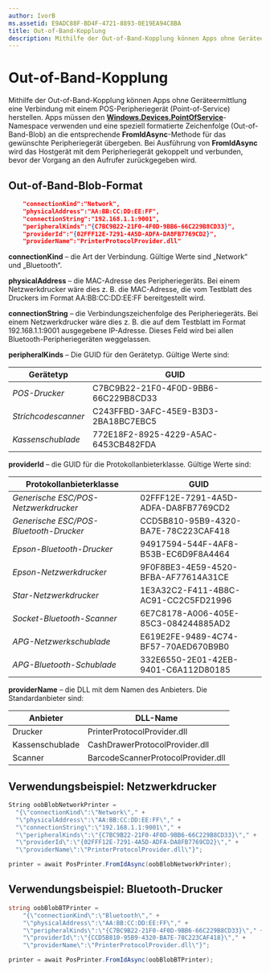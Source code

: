 ```yaml
---
author: IvorB
ms.assetid: E9ADC88F-BD4F-4721-8893-0E19EA94C8BA
title: Out-of-Band-Kopplung
description: Mithilfe der Out-of-Band-Kopplung können Apps ohne Geräteermittlung eine Verbindung mit einem POS-Peripheriegerät (Point-of-Service) herstellen.
---
```

# Out-of-Band-Kopplung

Mithilfe der Out-of-Band-Kopplung können Apps ohne Geräteermittlung eine Verbindung mit einem POS-Peripheriegerät (Point-of-Service) herstellen. Apps müssen den [**Windows.Devices.PointOfService**](https://msdn.microsoft.com/library/windows/apps/windows.devices.pointofservice.aspx)-Namespace verwenden und eine speziell formatierte Zeichenfolge (Out-of-Band-Blob) an die entsprechende **FromIdAsync**-Methode für das gewünschte Peripheriegerät übergeben. Bei Ausführung von **FromIdAsync** wird das Hostgerät mit dem Peripheriegerät gekoppelt und verbunden, bevor der Vorgang an den Aufrufer zurückgegeben wird.

## Out-of-Band-Blob-Format

```json
    "connectionKind":"Network",
    "physicalAddress":"AA:BB:CC:DD:EE:FF",
    "connectionString":"192.168.1.1:9001",
    "peripheralKinds":"{C7BC9B22-21F0-4F0D-9BB6-66C229B8CD33}",
    "providerId":"{02FFF12E-7291-4A5D-ADFA-DA8FB7769CD2}",
    "providerName":"PrinterProtocolProvider.dll"
```

**connectionKind** – die Art der Verbindung. Gültige Werte sind „Network“ und „Bluetooth“.

**physicalAddress** – die MAC-Adresse des Peripheriegeräts. Bei einem Netzwerkdrucker wäre dies z. B. die MAC-Adresse, die vom Testblatt des Druckers im Format AA:BB:CC:DD:EE:FF bereitgestellt wird.

**connectionString** – die Verbindungszeichenfolge des Peripheriegeräts. Bei einem Netzwerkdrucker wäre dies z. B. die auf dem Testblatt im Format 192.168.1.1:9001 ausgegebene IP-Adresse. Dieses Feld wird bei allen Bluetooth-Peripheriegeräten weggelassen.

**peripheralKinds** – Die GUID für den Gerätetyp. Gültige Werte sind:

| Gerätetyp | GUID |
| ---- | ---- |
| *POS-Drucker* | C7BC9B22-21F0-4F0D-9BB6-66C229B8CD33 |
| *Strichcodescanner* | C243FFBD-3AFC-45E9-B3D3-2BA18BC7EBC5 |
| *Kassenschublade* | 772E18F2-8925-4229-A5AC-6453CB482FDA |


**providerId** – die GUID für die Protokollanbieterklasse. Gültige Werte sind:

| Protokollanbieterklasse | GUID |
| ---- | ---- |
| *Generische ESC/POS-Netzwerkdrucker* | 02FFF12E-7291-4A5D-ADFA-DA8FB7769CD2 |
| *Generische ESC/POS-Bluetooth-Drucker* | CCD5B810-95B9-4320-BA7E-78C223CAF418 |
| *Epson-Bluetooth-Drucker* | 94917594-544F-4AF8-B53B-EC6D9F8A4464 |
| *Epson-Netzwerkdrucker* | 9F0F8BE3-4E59-4520-BFBA-AF77614A31CE |
| *Star-Netzwerkdrucker* | 1E3A32C2-F411-4B8C-AC91-CC2C5FD21996 |
| *Socket-Bluetooth-Scanner* | 6E7C8178-A006-405E-85C3-084244885AD2 |
| *APG-Netzwerkschublade* | E619E2FE-9489-4C74-BF57-70AED670B9B0 |
| *APG-Bluetooth-Schublade* | 332E6550-2E01-42EB-9401-C6A112D80185 |


**providerName** – die DLL mit dem Namen des Anbieters. Die Standardanbieter sind:

| Anbieter | DLL-Name |
| ---- | ---- |
| Drucker | PrinterProtocolProvider.dll |
| Kassenschublade | CashDrawerProtocolProvider.dll |
| Scanner | BarcodeScannerProtocolProvider.dll |

## Verwendungsbeispiel: Netzwerkdrucker

```csharp
String oobBlobNetworkPrinter =
  "{\"connectionKind\":\"Network\"," +
  "\"physicalAddress\":\"AA:BB:CC:DD:EE:FF\"," +
  "\"connectionString\":\"192.168.1.1:9001\"," +
  "\"peripheralKinds\":\"{C7BC9B22-21F0-4F0D-9BB6-66C229B8CD33}\"," +
  "\"providerId\":\"{02FFF12E-7291-4A5D-ADFA-DA8FB7769CD2}\"," +
  "\"providerName\":\"PrinterProtocolProvider.dll\"}";

printer = await PosPrinter.FromIdAsync(oobBlobNetworkPrinter);
```

## Verwendungsbeispiel: Bluetooth-Drucker

```csharp
string oobBlobBTPrinter =
    "{\"connectionKind\":\"Bluetooth\"," +
    "\"physicalAddress\":\"AA:BB:CC:DD:EE:FF\"," +
    "\"peripheralKinds\":\"{C7BC9B22-21F0-4F0D-9BB6-66C229B8CD33}\"," +
    "\"providerId\":\"{CCD5B810-95B9-4320-BA7E-78C223CAF418}\"," +
    "\"providerName\":\"PrinterProtocolProvider.dll\"}";

printer = await PosPrinter.FromIdAsync(oobBlobBTPrinter);

```


<!--HONumber=May16_HO2-->


